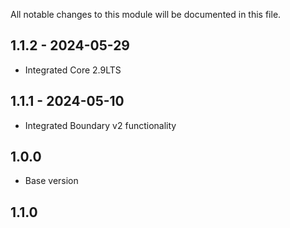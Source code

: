 All notable changes to this module will be documented in this file.
## 1.1.2 - 2024-05-29
- Integrated Core 2.9LTS

## 1.1.1 - 2024-05-10
- Integrated Boundary v2 functionality

## 1.0.0

- Base version

## 1.1.0